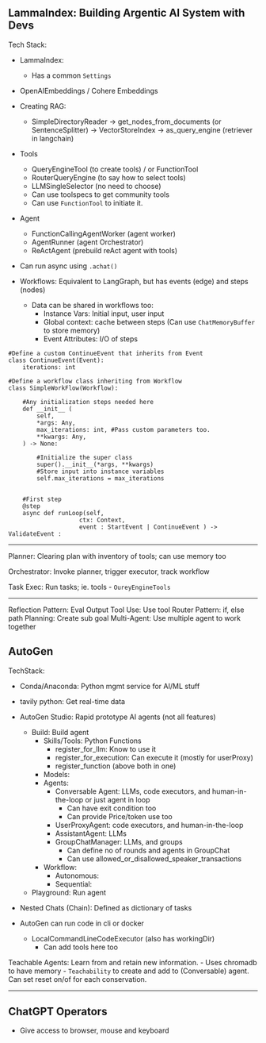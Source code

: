 ## LammaIndex: Building Argentic AI System with Devs
Tech Stack:
- LammaIndex:
    - Has a common `Settings`
- OpenAIEmbeddings / Cohere Embeddings

- Creating RAG:
    - SimpleDirectoryReader -> get_nodes_from_documents (or SentenceSplitter) -> VectorStoreIndex -> as_query_engine (retriever in langchain)

- Tools
    - QueryEngineTool (to create tools) / or FunctionTool
    - RouterQueryEngine (to say how to select tools)
    - LLMSingleSelector (no need to choose)
    - Can use toolspecs to get community tools
    - Can use `FunctionTool` to initiate it.

- Agent
    - FunctionCallingAgentWorker (agent worker)
    - AgentRunner (agent Orchestrator)
    - ReActAgent (prebuild reAct agent with tools)

- Can run async using `.achat()`

- Workflows: Equivalent to LangGraph, but has events (edge) and steps (nodes)
    - Data can be shared in workflows too:
        - Instance Vars: Initial input, user input
        - Global context: cache between steps (Can use `ChatMemoryBuffer` to store memory)
        - Event Attributes: I/O of steps
```
#Define a custom ContinueEvent that inherits from Event
class ContinueEvent(Event):
    iterations: int

#Define a workflow class inheriting from Workflow
class SimpleWorkFlow(Workflow):

    #Any initialization steps needed here
    def __init__ (
        self,
        *args: Any,
        max_iterations: int, #Pass custom parameters too.
        **kwargs: Any,
    ) -> None:

        #Initialize the super class
        super().__init__(*args, **kwargs)
        #Store input into instance variables
        self.max_iterations = max_iterations


    #First step
    @step
    async def runLoop(self, 
                    ctx: Context, 
                    event : StartEvent | ContinueEvent ) -> ValidateEvent :
```
---
Planner: Clearing plan with inventory of tools; can use memory too

Orchestrator: Invoke planner, trigger executor, track workflow

Task Exec: Run tasks; ie. tools
    - `OureyEngineTools`

---

Reflection Pattern: Eval Output
Tool Use: Use tool
Router Pattern: if, else path
Planning: Create sub goal
Multi-Agent: Use multiple agent to work together


## AutoGen
TechStack:

- Conda/Anaconda: Python mgmt service for AI/ML stuff

- tavily python: Get real-time data

- AutoGen Studio: Rapid prototype AI agents (not all features)
    - Build: Build agent
        - Skills/Tools: Python Functions
            - register_for_llm: Know to use it
            - register_for_execution: Can execute it (mostly for userProxy)
            - register_function (above both in one)
        - Models:
        - Agents:
            - Conversable Agent: LLMs, code executors, and human-in-the-loop or just agent in loop
                - Can have exit condition too
                - Can provide Price/token use too
            - UserProxyAgent: code executors, and human-in-the-loop
            - AssistantAgent: LLMs
            - GroupChatManager: LLMs, and groups
                - Can define no of rounds and agents in GroupChat
                - Can use allowed_or_disallowed_speaker_transactions
        - Workflow:
            - Autonomous:
            - Sequential:
    - Playground: Run agent

- Nested Chats (Chain): Defined as dictionary of tasks

- AutoGen can run code in cli or docker
    - LocalCommandLineCodeExecutor (also has workingDir)
        - Can add tools here too

Teachable Agents: Learn from and retain new information.
    - Uses chromadb to have memory
    - `Teachability` to create and add to (Conversable) agent. Can set reset on/of for each conservation.

---

## ChatGPT Operators
- Give access to browser, mouse and keyboard